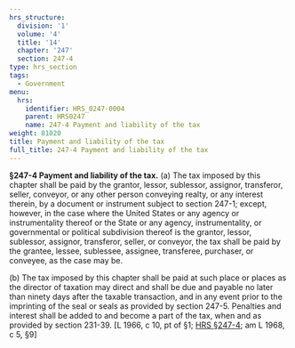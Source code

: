```yaml
---
hrs_structure:
  division: '1'
  volume: '4'
  title: '14'
  chapter: '247'
  section: 247-4
type: hrs_section
tags:
  - Government
menu:
  hrs:
    identifier: HRS_0247-0004
    parent: HRS0247
    name: 247-4 Payment and liability of the tax
weight: 81020
title: Payment and liability of the tax
full_title: 247-4 Payment and liability of the tax
---
```

**§247-4 Payment and liability of the tax.** (a) The tax imposed by this chapter shall be paid by the grantor, lessor, sublessor, assignor, transferor, seller, conveyor, or any other person conveying realty, or any interest therein, by a document or instrument subject to section 247-1; except, however, in the case where the United States or any agency or instrumentality thereof or the State or any agency, instrumentality, or governmental or political subdivision thereof is the grantor, lessor, sublessor, assignor, transferor, seller, or conveyor, the tax shall be paid by the grantee, lessee, sublessee, assignee, transferee, purchaser, or conveyee, as the case may be.

(b) The tax imposed by this chapter shall be paid at such place or places as the director of taxation may direct and shall be due and payable no later than ninety days after the taxable transaction, and in any event prior to the imprinting of the seal or seals as provided by section 247-5\. Penalties and interest shall be added to and become a part of the tax, when and as provided by section 231-39\. [L 1966, c 10, pt of §1; [HRS §247-4](/title-14/chapter-247/section-247-4/); am L 1968, c 5, §9]